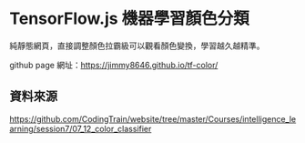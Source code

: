 # TensorFlow.js 機器學習顏色分類
純靜態網頁，直接調整顏色拉霸級可以觀看顏色變換，學習越久越精準。

github page 網址：https://jimmy8646.github.io/tf-color/

## 資料來源
https://github.com/CodingTrain/website/tree/master/Courses/intelligence_learning/session7/07_12_color_classifier